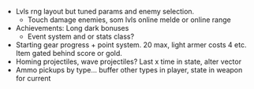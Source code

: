 * Lvls rng layout but tuned params and enemy selection.
    * Touch damage enemies, som lvls online melde or online range
* Achievements: Long dark bonuses
    * Event system and or stats class?
* Starting gear progress + point system. 20 max, light armer costs 4 etc. Item gated behind score or gold.
* Homing projectiles, wave projectiles? Last x time in state, alter vector
* Ammo pickups by type... buffer other types in player, state in weapon for current
